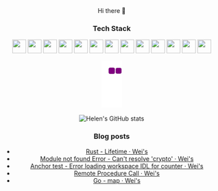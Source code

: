 <div align="center">
Hi there 👋
 
### Tech Stack
<p>
<div align="center">
  <img height="32" width="32" src="https://cdn.simpleicons.org/go" />
  <img height="32" width="32" src="https://cdn.simpleicons.org/solidity" />
  <img height="32" width="32" src="https://cdn.simpleicons.org/c" />
  <img height="32" width="32" src="https://cdn.simpleicons.org/cplusplus" />
  <img height="32" width="32" src="https://cdn.simpleicons.org/python" />
  <img height="32" width="32" src="https://cdn.simpleicons.org/typescript" />
  <img height="32" width="32" src="https://cdn.simpleicons.org/react" />
  <img height="32" width="32" src="https://cdn.simpleicons.org/nextdotjs" />
  <img height="32" width="32" src="https://cdn.simpleicons.org/css3" />
  <img height="32" width="32" src="https://cdn.simpleicons.org/ethereum" />
  <img height="32" width="32" src="https://cdn.simpleicons.org/hyperledger" />
  <img height="32" width="32" src="https://cdn.simpleicons.org/linux/black" />
  <img height="32" width="32" src="https://cdn.simpleicons.org/kalilinux" />
<div/>
<p/>

<!--
**weippig/weippig** is a ✨ _special_ ✨ repository because its `README.md` (this file) appears on your GitHub profile.

Here are some ideas to get you started:

- 🔭 I’m currently working on ...
- 🌱 I’m currently learning ...
- 👯 I’m looking to collaborate on ...
- 🤔 I’m looking for help with ...
- 💬 Ask me about ...
- 📫 How to reach me: ...
- 😄 Pronouns: ...
- ⚡ Fun fact: ...
-->

![snake gif](https://github.com/weippig/weippig/blob/output/github-contribution-grid-snake.gif)

![Helen's GitHub stats](https://github-readme-stats.vercel.app/api?username=weippig&theme=vue&show_icons=true)
  
<div/>
 
### Blog posts
<!-- BLOG-POST-LIST:START -->
- [Rust - Lifetime · Wei&#39;s](https://weippig.com/2022/11/23/rust-lifetime.html)
- [Module not found Error -  Can&#39;t resolve &#39;crypto&#39; · Wei&#39;s](https://weippig.com/2022/11/23/can-not-resolve-crypto.html)
- [Anchor test - Error loading workspace IDL for counter · Wei&#39;s](https://weippig.com/2022/11/22/anchor-error-loading-workspace-idl-for-counter.html)
- [Remote Procedure Call · Wei&#39;s](https://weippig.com/2022/11/21/rpc.html)
- [Go - map · Wei&#39;s](https://weippig.com/2022/11/19/go-map.html)
<!-- BLOG-POST-LIST:END --> 
